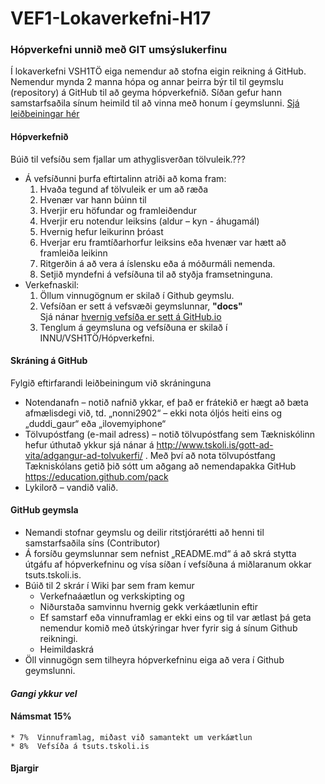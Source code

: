 # VEF1-Lokaverkefni-H17

### Hópverkefni unnið með GIT umsýslukerfinu
Í lokaverkefni VSH1TÖ eiga nemendur að stofna eigin reikning á GitHub. Nemendur mynda 2 manna hópa og annar þeirra býr til til geymslu (repository) á GitHub til að geyma hópverkefnið. Síðan gefur hann samstarfsaðila sínum heimild til að vinna með honum í geymslunni.  [Sjá leiðbeiningar hér](leiðbeiningar/)  

#### Hópverkefnið
Búið til vefsíðu sem fjallar um athyglisverðan tölvuleik.???

*	Á vefsíðunni þurfa eftirtalinn atriði að koma fram:
	1.	Hvaða tegund af tölvuleik er um að ræða
	2.	Hvenær var hann búinn til 
	3.	Hverjir eru höfundar og framleiðendur
	4.	Hverjir eru notendur leiksins (aldur – kyn - áhugamál)
	5.	Hvernig hefur leikurinn þróast
	6.	Hverjar eru framtíðarhorfur leiksins eða hvenær var hætt að framleiða leikinn
	7.	Ritgerðin á að vera á íslensku eða á móðurmáli nemenda.
	8.	Setjið myndefni á vefsíðuna til að styðja framsetninguna.
* 	Verkefnaskil:	
	1.	Öllum vinnugögnum er skilað í Github geymslu. 
	2.	Vefsíðan er sett á vefsvæði geymslunnar, **"docs"** <br>
		Sjá nánar [hvernig vefsíða er sett á GitHub.io](leiðbeiningar/)
	3.	Tenglum á geymsluna og vefsíðuna er skilað í INNU/VSH1TÖ/Hópverkefni. 

#### Skráning á GitHub
Fylgið eftirfarandi leiðbeiningum við skráninguna
*	Notendanafn – notið nafnið ykkar,  ef það er frátekið er hægt að bæta afmælisdegi við, 
td. „nonni2902“ – ekki nota óljós heiti eins og „duddi_gaur“ eða „ilovemyiphone“
*	Tölvupóstfang (e-mail adress) – notið tölvupóstfang sem Tækniskólinn hefur úthutað ykkur sjá nánar á http://www.tskoli.is/gott-ad-vita/adgangur-ad-tolvukerfi/ .  Með því að nota tölvupóstfang Tækniskólans getið þið sótt um aðgang að  nemendapakka GitHub https://education.github.com/pack 
*	Lykilorð – vandið valið.

#### GitHub geymsla 
*	Nemandi stofnar geymslu og deilir ritstjórarétti að henni til samstarfsaðila síns (Contributor)  
*	Á forsíðu geymslunnar sem nefnist „README.md“ á að skrá stytta útgáfu af hópverkefninu og vísa síðan í vefsíðuna á miðlaranum okkar tsuts.tskoli.is.
*	Búið til 2 skrár í Wiki þar sem fram kemur 
	* Verkefnaáætlun og verkskipting og 
	* Niðurstaða samvinnu hvernig gekk verkáætlunin eftir
	* Ef samstarf eða vinnuframlag er ekki eins og til var ætlast þá geta nemendur komið með útskýringar hver fyrir sig á sínum Github reikningi. 
	* Heimildaskrá
*	Öll vinnugögn sem tilheyra hópverkefninu eiga að vera í Github geymslunni. 


#### <i>Gangi ykkur vel</i>

#### Námsmat 15%  
	* 7%  Vinnuframlag, miðast við samantekt um verkáætlun
	* 8%  Vefsíða á tsuts.tskoli.is

#### Bjargir
	


